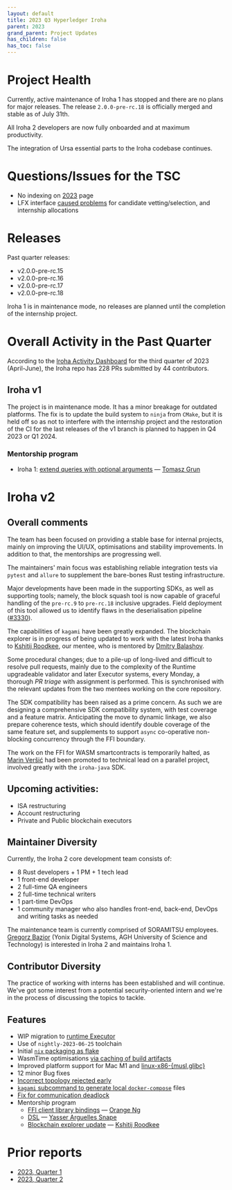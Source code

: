```yaml
---
layout: default
title: 2023 Q3 Hyperledger Iroha
parent: 2023
grand_parent: Project Updates
has_children: false
has_toc: false
---
```


# Project Health

Currently, active maintenance of Iroha 1 has stopped and there are no plans for major releases.
The release `2.0.0-pre-rc.18` is officially merged and stable as of July 31th.

All Iroha 2 developers are now fully onboarded and at maximum productivity.

The integration of Ursa essential parts to the Iroha codebase continues.

# Questions/Issues for the TSC

- No indexing on [2023](https://wiki.hyperledger.org/display/TSC/2023+Project+Updates) page
- LFX interface [caused problems](https://community.lfx.dev/t/lfx-mentorship-platform-issues/2130) for candidate vetting/selection, and internship allocations

# Releases

Past quarter releases:
* v2.0.0-pre-rc.15
* v2.0.0-pre-rc.16
* v2.0.0-pre-rc.17
* v2.0.0-pre-rc.18

Iroha 1 is in maintenance mode, no releases are planned until the completion of the internship project.

# Overall Activity in the Past Quarter

According to the [Iroha Activity Dashboard](https://insights.lfx.linuxfoundation.org/projects/hyperledger%2Firoha/dashboard;subTab=technical?time=%7B%22from%22:%222023-04-01T06:38:18.000Z%22,%22type%22:%22absolute%22,%22to%22:%222023-07-31T21:00:00.000Z%22%7D) for the third quarter of 2023 (April-June), the Iroha repo has 228 PRs submitted by 44 contributors.

## Iroha v1

The project is in maintenance mode. It has a minor breakage for outdated platforms. The fix is to update the build system to `ninja` from `CMake`, but it is held off so as not to interfere with the internship project and the restoration of the CI for the last releases of the v1 branch is planned to happen in Q4 2023 or Q1 2024.

### Mentorship program

- Iroha 1: [extend queries with optional arguments](https://wiki.hyperledger.org/display/INTERN/Iroha+1%3A+extend+queries+with+optional+arguments) — [Tomasz Grun](https://github.com/dominious1)

# Iroha v2

## Overall comments

The team has been focused on providing a stable base for internal projects, mainly on improving the UI/UX, optimisations and stability improvements. In addition to that, the mentorships are progressing well.

The maintainers' main focus was establishing reliable integration tests via `pytest` and `allure` to supplement the bare-bones Rust testing infrastructure.

Major developments have been made in the supporting SDKs, as well as supporting tools; namely, 
the block squash tool is now capable of graceful handling of the `pre-rc.9` to `pre-rc.18` inclusive upgrades.
Field deployment of this tool allowed us to identify flaws in the deserialisation pipeline ([#3330](https://github.com/hyperledger/iroha/issues/3330)).

The capabilities of `kagami` have been greatly expanded. The blockchain explorer is in progress of being updated to work with the latest Iroha thanks to [Kshitij Roodkee](https://github.com/horizenight), our mentee, who is mentored by [Dmitry Balashov](https://github.com/0x009922/).

Some procedural changes; due to a pile-up of long-lived and difficult to resolve pull requests, mainly due to the complexity of the Runtime upgradeable validator and later Executor systems, every Monday, a thorough *PR triage* with assignment is performed. This is synchronised with the relevant updates from the two mentees working on the core repository.

The SDK compatibility has been raised as a prime concern. As such we are designing a comprehensive SDK compatibility system, with test coverage and a feature matrix. Anticipating the move to dynamic linkage, we also prepare coherence tests, which should identify double coverage of the same feature set, and supplements to support `async` co-operative non-blocking concurrency through the FFI boundary.

The work on the FFI for WASM smartcontracts is temporarily halted, as [Marin Veršić](https://github.com/mversic) had been promoted to technical lead on a parallel project, involved greatly with the `iroha-java` SDK.

## Upcoming activities: 

- ISA restructuring 
- Account restructuring
- Private and Public blockchain executors

## Maintainer Diversity

Currently, the Iroha 2 core development team consists of:

* 8 Rust developers + 1 PM + 1 tech lead
* 1 front-end developer
* 2 full-time QA engineers
* 2 full-time technical writers
* 1 part-time DevOps
* 1 community manager who also handles front-end, back-end, DevOps and writing tasks as needed

The maintenance team is currently comprised of SORAMITSU employees. [Gregorz Bazior](https://github.com/baziorek) (Yonix Digital Systems, AGH University of Science and Technology) is interested in Iroha 2 and maintains Iroha 1.

## Contributor Diversity

The practice of working with interns has been established and will continue.
We've got some interest from a potential security-oriented intern and we're in the process of discussing the topics to tackle.

## Features

- WIP migration to [runtime Executor](https://wiki.hyperledger.org/display/iroha/Promote+Iroha+Runtime+Validator+into+Iroha+Runtime+Executor)
- Use of `nightly-2023-06-25` toolchain
- Initial [`nix` packaging as flake](https://github.com/hyperledger/iroha/pull/3426)
- WasmTime optimisations [via caching of build artifacts](https://github.com/hyperledger/iroha/pull/3661)
- Improved platform support for Mac M1 and [linux-x86-{musl,glibc}](https://github.com/hyperledger/iroha/pull/3711)
- 12 minor Bug fixes
- [Incorrect topology rejected early](https://github.com/hyperledger/iroha/pull/3667)
- [`kagami` subcommand to generate local `docker-compose`](https://github.com/hyperledger/iroha/pull/3585) files
- [Fix for communication deadlock](https://github.com/hyperledger/iroha/pull/3394)
- Mentorship program
  - [FFI client library bindings](https://wiki.hyperledger.org/display/INTERN/Project+Plan+-+Iroha+2%3A+FFI+client+library+bindings) — [Orange Ng](https://github.com/orangeng)
  - [DSL](https://wiki.hyperledger.org/display/INTERN/Iroha+2%3A+DSL) — [Yasser Arguelles Snape](https://github.com/RealNeGate)
  - [Blockchain explorer update](https://wiki.hyperledger.org/display/INTERN/Iroha+2%3A+blockchain+explorer+update) — [Kshitij Roodkee](https://github.com/horizenight)

# Prior reports

* [2023, Quarter 1](https://toc.hyperledger.org/project-reports/2023/2023-Q1-Hyperledger-Iroha.html)
* [2023, Quarter 2](https://toc.hyperledger.org/project-reports/2023/2023-Q2-Hyperledger-Iroha.html)